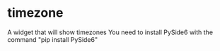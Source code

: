 # timezone
A widget that will show timezones
You need to install PySide6 with the command "pip install PySide6"
